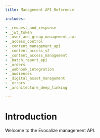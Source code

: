 ```yaml
---
title: Management API Reference

includes:

- _request_and_response
- _jwt_token
- _user_and_group_management_api
- _access_control
- _content_management_api
- _content_access_v2
- _content_access_management
- _batch_report_api
- _orders
- _webhook_integration
- _audiences
- _digital_asset_management
- _errors
- _architecture_deep_linking

---
```


# Introduction

Welcome to the Evocalize management API.
